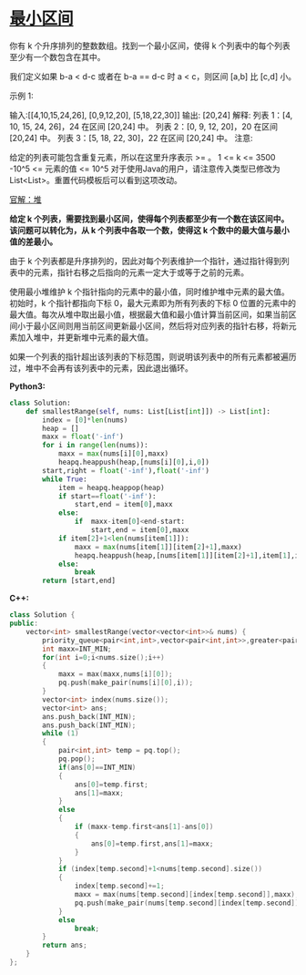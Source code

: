 # [最小区间](https://leetcode-cn.com/problems/smallest-range-covering-elements-from-k-lists/)

你有 k 个升序排列的整数数组。找到一个最小区间，使得 k 个列表中的每个列表至少有一个数包含在其中。

我们定义如果 b-a < d-c 或者在 b-a == d-c 时 a < c，则区间 [a,b] 比 [c,d] 小。

示例 1:

输入:[[4,10,15,24,26], [0,9,12,20], [5,18,22,30]]
输出: [20,24]
解释: 
列表 1：[4, 10, 15, 24, 26]，24 在区间 [20,24] 中。
列表 2：[0, 9, 12, 20]，20 在区间 [20,24] 中。
列表 3：[5, 18, 22, 30]，22 在区间 [20,24] 中。
注意:

给定的列表可能包含重复元素，所以在这里升序表示 >= 。
1 <= k <= 3500
-10^5 <= 元素的值 <= 10^5
对于使用Java的用户，请注意传入类型已修改为List<List<Integer>>。重置代码模板后可以看到这项改动。

[官解：堆](<https://leetcode-cn.com/problems/smallest-range-covering-elements-from-k-lists/solution/zui-xiao-qu-jian-by-leetcode-solution/>)

**给定 k 个列表，需要找到最小区间，使得每个列表都至少有一个数在该区间中。该问题可以转化为，从 k 个列表中各取一个数，使得这 k 个数中的最大值与最小值的差最小。**

由于 k 个列表都是升序排列的，因此对每个列表维护一个指针，通过指针得到列表中的元素，指针右移之后指向的元素一定大于或等于之前的元素。

使用最小堆维护 k 个指针指向的元素中的最小值，同时维护堆中元素的最大值。初始时，k 个指针都指向下标 0，最大元素即为所有列表的下标 0 位置的元素中的最大值。每次从堆中取出最小值，根据最大值和最小值计算当前区间，如果当前区间小于最小区间则用当前区间更新最小区间，然后将对应列表的指针右移，将新元素加入堆中，并更新堆中元素的最大值。

如果一个列表的指针超出该列表的下标范围，则说明该列表中的所有元素都被遍历过，堆中不会再有该列表中的元素，因此退出循环。

**Python3:**

```python
class Solution:
    def smallestRange(self, nums: List[List[int]]) -> List[int]:
        index = [0]*len(nums)
        heap = []
        maxx = float('-inf')
        for i in range(len(nums)):
            maxx = max(nums[i][0],maxx)
            heapq.heappush(heap,[nums[i][0],i,0])
        start,right = float('-inf'),float('-inf')
        while True:
            item = heapq.heappop(heap)
            if start==float('-inf'):
                start,end = item[0],maxx
            else:
                if  maxx-item[0]<end-start:
                    start,end = item[0],maxx
            if item[2]+1<len(nums[item[1]]):
                maxx = max(nums[item[1]][item[2]+1],maxx)
                heapq.heappush(heap,[nums[item[1]][item[2]+1],item[1],item[2]+1])
            else:
                break
        return [start,end]
```

**C++:**

```c++
class Solution {
public:
    vector<int> smallestRange(vector<vector<int>>& nums) {
        priority_queue<pair<int,int>,vector<pair<int,int>>,greater<pair<int,int>>> pq;
        int maxx=INT_MIN;
        for(int i=0;i<nums.size();i++)
        {
            maxx = max(maxx,nums[i][0]);
            pq.push(make_pair(nums[i][0],i));
        }
        vector<int> index(nums.size());
        vector<int> ans;
        ans.push_back(INT_MIN);
        ans.push_back(INT_MIN);
        while (1)
        {
            pair<int,int> temp = pq.top();
            pq.pop();
            if(ans[0]==INT_MIN)
            {
                ans[0]=temp.first;
                ans[1]=maxx;
            }
            else
            {
                if (maxx-temp.first<ans[1]-ans[0])
                {
                    ans[0]=temp.first,ans[1]=maxx;
                }
            }
            if (index[temp.second]+1<nums[temp.second].size())
            {
                index[temp.second]+=1;
                maxx = max(nums[temp.second][index[temp.second]],maxx);
                pq.push(make_pair(nums[temp.second][index[temp.second]],temp.second));
            }
            else
                break;
        }
        return ans;
    }
};
```

